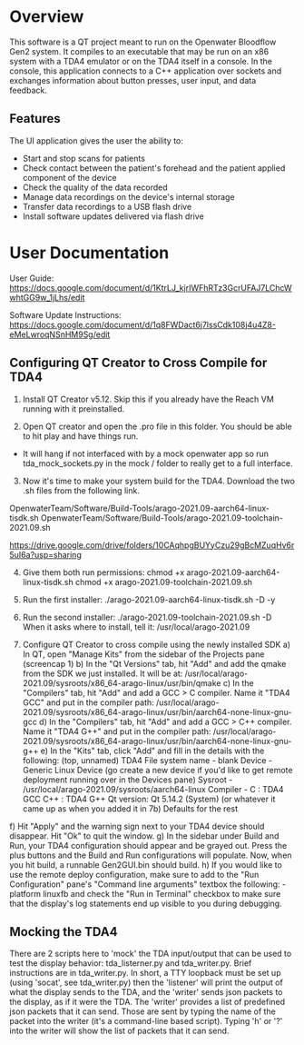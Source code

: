 # Overview
This software is a QT project meant to run on the Openwater Bloodflow Gen2 system. It compiles to an executable that may be run on an x86 system with a TDA4 emulator or on the TDA4 itself in a console. In the console, this application connects to a C++ application over sockets and exchanges information about button presses, user input, and data feedback. 

## Features
The UI application gives the user the ability to:
- Start and stop scans for patients
- Check contact between the patient's forehead and the patient applied component of the device
- Check the quality of the data recorded
- Manage data recordings on the device's internal storage
- Transfer data recordings to a USB flash drive
- Install software updates delivered via flash drive

# User Documentation
User Guide:
https://docs.google.com/document/d/1KtrLJ_kjrIWFhRTz3GcrUFAJ7LChcWwhtGG9w_1jLhs/edit

Software Update Instructions:
https://docs.google.com/document/d/1q8FWDact6j7lssCdk108j4u4Z8-eMeLwroqNSnHM9Sg/edit

## Configuring QT Creator to Cross Compile for TDA4

1. Install QT Creator v5.12. Skip this if you already have the Reach VM running with it preinstalled.

2. Open QT creator and open the .pro file in this folder. You should be able to hit play and have things run.
- It will hang if not interfaced with by a mock openwater app so run tda_mock_sockets.py in the mock / folder to really get to a full interface.

3. Now it's time to make your system build for the TDA4. Download the two .sh files from the following link.

OpenwaterTeam/Software/Build-Tools/arago-2021.09-aarch64-linux-tisdk.sh
OpenwaterTeam/Software/Build-Tools/arago-2021.09-toolchain-2021.09.sh

https://drive.google.com/drive/folders/10CAqhpgBUYyCzu29gBcMZuqHv6r5uI6a?usp=sharing

4. Give them both run permissions:
chmod +x arago-2021.09-aarch64-linux-tisdk.sh
chmod +x arago-2021.09-toolchain-2021.09.sh

5. Run the first installer:
./arago-2021.09-aarch64-linux-tisdk.sh -D -y

6. Run the second installer:
./arago-2021.09-toolchain-2021.09.sh  -D
When it asks where to install, tell it:
/usr/local/arago-2021.09

7. Configure QT Creator to cross compile using the newly installed SDK
a) In QT, open "Manage Kits" from the sidebar of the Projects pane (screencap 1)
b) In the "Qt Versions" tab, hit "Add" and add the qmake from the SDK we just installed. It will be at:
/usr/local/arago-2021.09/sysroots/x86_64-arago-linux/usr/bin/qmake
c) In the "Compilers" tab, hit "Add" and add a GCC > C compiler. Name it "TDA4 GCC" and put in the compiler path:
/usr/local/arago-2021.09/sysroots/x86_64-arago-linux/usr/bin/aarch64-none-linux-gnu-gcc
d) In the "Compilers" tab, hit "Add" and add a GCC > C++ compiler. Name it "TDA4 G++" and put in the compiler path:
/usr/local/arago-2021.09/sysroots/x86_64-arago-linux/usr/bin/aarch64-none-linux-gnu-g++
e) In the "Kits" tab, click "Add" and fill in the details with the following:
(top, unnamed) TDA4
File system name - blank
Device - Generic Linux Device
         (go create a new device if you'd like to get remote deployment running over in the Devices pane)
Sysroot - /usr/local/arago-2021.09/sysroots/aarch64-linux
Compiler - C :  TDA4 GCC 
           C++ : TDA4 G++
Qt version: Qt 5.14.2 (System) (or whatever it came up as when you added it in 7b)
Defaults for the rest

f) Hit "Apply" and the warning sign next to your TDA4 device should disappear. Hit "Ok" to quit the window.
g) In the sidebar under Build and Run, your TDA4 configuration should appear and be grayed out. Press the plus buttons and the Build and Run configurations will populate. Now, when you hit build, a runnable Gen2GUI.bin should build.
h) If you would like to use the remote deploy configuration, make sure to add to the "Run Configuration" pane's "Command line arguments" textbox the following:
-platform linuxfb
and check the "Run in Terminal" checkbox to make sure that the display's log statements end up visible to you during debugging.



## Mocking the TDA4

There are 2 scripts here to 'mock' the TDA input/output that can be
used to test the display behavior: tda_listerner.py and tda_writer.py. 
Brief instructions are in tda_writer.py. In short, a TTY loopback must 
be set up (using 'socat', see tda_writer.py) then the 'listener' will
print the output of what the display sends to the TDA, and the 'writer'
sends json packets to the display, as if it were the TDA. The 'writer'
provides a list of predefined json packets that it can send. Those
are sent by typing the name of the packet into the writer (it's a
command-line based script). Typing 'h' or '?' into the writer will
show the list of packets that it can send.


